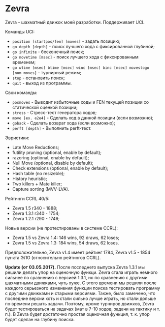 # Zevra
Zevra - шахматный движок моей разработки. Поддерживает UCI.  

Команды UCI:
+ `position [startpos/fen] [moves]` - задать позицию;
+ `go depth [depth]` - поиск лучшего хода с фиксированной глубиной;
+ `go infinite` - бесконечный поиск;
+ `go movetime [msec]` - поиск лучшего хода с фиксированным временем;
+ `go wtime [msec] btime [msec] winc [msec] binc [msec] movestogo [num_moves]` - турнирный режим;
+ `stop` - остановить поиск;
+ `quit` - выход из программы.

Свои команды:
+ `posmoves` - Выводит избыточные ходы и FEN текущей позиции со статической оценкой позиции;
+ `stress` - Стресс-тест генератора ходов;
+ `move [ex. e2e4]` - Сделать ход в данной позиции (если возможно);
+ `goback` - Сделать возврат хода (если возможно);
+ `perft [depth]` - Выполнить perft-тест.

Эвристики:
+ Late Move Reductions;
+ futility pruning (optional, enable by default);
+ razoring (optional, enable by default);
+ Null Move (optional, disable by default);
+ Check extensions (optional, enable by default);
+ Hash table (no resizeble);
+ History heuristic;
+ Two killers + Mate killer;
+ Capture sorting (MVV-LVA).

Рейтинги CCRL 40/5:
+ Zevra 1.5 r340 - 1888;
+ Zevra 1.3.1 r340 - 1754;
+ Zevra 1.2.1 r290 - 1749;

Новые версии (не протестированы в системе CCRL):
+ Zevra 1.5 vs Zevra 1.4: 146 wins, 92 draws, 62 loses;
+ Zevra 1.5 vs Zevra 1.3: 184 wins, 54 draws, 62 loses.

Предположительно, Zevra v1.4 имеет рейтинг 1784, Zevra v1.5 - 1854 пункта ЭЛО (относительно рейтингов CCRL).

**Update (от 03.05.2017).** После последнего выпуска Zevra 1.3.1 мы решили делать упор на оценочную функци. Zevra стала играть немного сильнее по сравнению с версией 1.3.1, но по сравнению с другими шахматными движками, чуть хуже. С этого времени мы решили после каждого серьезного изменения функции поиска тестировать программу с другими движками и старыми версиями. Также, было замечено, что последние версии хоть и стали сильно лучше играть, но стали дольше по времени решать задачи. Поэтому, кроме турниров движков, Zevra будет тестироваться на задачах (мат в 7-10 ходов, задачи на тактику и т. п.). В Zevra будет достаточно простая оценочная функция, т. к. упор будет сделан на глубину поиска.
